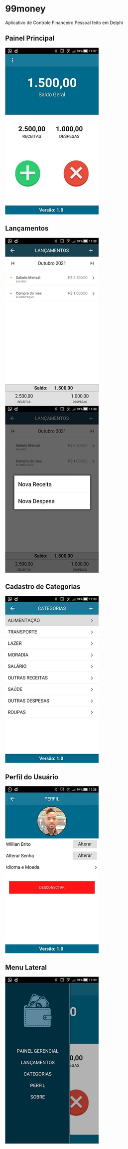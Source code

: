 # 99money
Aplicativo de Controle Financeiro Pessoal feito em Delphi

<h2>Painel Principal</h2>
<img src="https://raw.githubusercontent.com/Willian-Brito/99money/main/99money/Prints%20das%20Telas/Painel%20Principal%20-%20Original.jpeg" />

<h2>Lançamentos</h2>
<img src="https://raw.githubusercontent.com/Willian-Brito/99money/main/99money/Prints%20das%20Telas/lancamentos%20-%20Original.jpg" />
<img src="https://raw.githubusercontent.com/Willian-Brito/99money/main/99money/Prints%20das%20Telas/lancamentos2%20-%20Original.jpeg" />

<h2>Cadastro de Categorias</h2>
<img src="https://raw.githubusercontent.com/Willian-Brito/99money/main/99money/Prints%20das%20Telas/Categorias%20-%20Original.jpeg" />

<h2>Perfil do Usuário</h2>
<img src="https://raw.githubusercontent.com/Willian-Brito/99money/main/99money/Prints%20das%20Telas/Perfil%20-%20Original.jpeg" />

<h2>Menu Lateral</h2>
<img src="https://raw.githubusercontent.com/Willian-Brito/99money/main/99money/Prints%20das%20Telas/painel%20lateral%20-%20Original.jpeg" />
